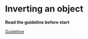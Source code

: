 # Inverting an object

**Read the guideline before start**

[Guideline](https://github.com/mate-academy/js_task-guideline/blob/master/README.md)
